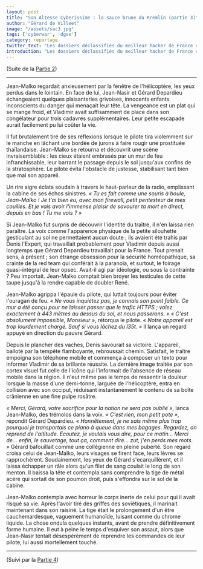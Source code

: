```yaml
---
layout: post
title: "Son Altesse Cyberissime : la sauce brune du Kremlin (partie 3)"
author: "Gérard de Villeet"
image: "/assets/sac3.jpg"
tags: ['cyberwar', 'dgse']
category: reportage
twitter_text: "Les dossiers déclassifiés du meilleur hacker de France révélés (partie 3)"
introduction: "Les dossiers déclassifiés du meilleur hacker de France révélés (partie 3)"
---
```


(Suite de la [Partie 2](https://infauxsec.github.io/reportage/2019/02/07/son-altesse-cyberissime-2.html))

---

Jean-Malko regardait anxieusement par la fenêtre de l'hélicoptère, les yeux perdus dans le lointain.
En face de lui, Jean-Nasir et Gérard Depardieu échangeaient quelques plaisanteries grivoises,
innocents enfants inconscients du danger qui menaçait leur tête. La vengeance est un plat
qui se mange froid, et Vladimir avait suffisamment de place dans son congélateur pour trois
cadavres supplémentaires. Leur petite escapade aurait facilement pu lui coûter la vie.

Il fut brutalement tiré de ses réflexions lorsque le pilote tira violemment sur le manche en
lâchant une bordée de jurons à faire rougir une prostituée thaïlandaise. Jean-Malko se retourna
et découvrit une scène invraisemblable : les cieux étaient embrasés par un mur de feu infranchissable,
leur barrant le passage depuis le sol jusqu'aux confins de la stratosphère. Le pilote évita l'obstacle
de justesse, stabilisant tant bien que mal son appareil.

Un rire aigre éclata soudain à travers le haut-parleur de la radio, emplissant la cabine de ses échos
sinistres. *« Tu es fait comme une souris à boule, Jean-Malko ! Je t'ai bien eu, avec mon firewall,
petit pentesteur de mes couilles. Et je vais avoir l'immense plaisir de savourer ta mort en direct,
depuis en bas ! Tu me vois ? »*

Si Jean-Malko fut surpris de découvrir l'identité du traître, il n'en laissa rien paraître. La voix
comme l'apparence physique de la petite silouhette gesticulant au sol ne permettaient aucun doute ;
ils avaient été trahis par Denis l'Expert, qui travaillait probablement pour Vladimir depuis aussi
longtemps que Gérard Depardieu travaillait pour la France. Tout prenait sens, à présent ; son étrange
obsession pour la sécurité homéopathique, sa crainte de la red team qui conférait à la paranoïa, et
surtout, le foirage quasi-intégral de leur opsec. Avait-il agi par idéologie, ou sous la contrainte ?
Peu importait. Jean-Malko comptait bien broyer les testicules de cette taupe jusqu'à la rendre
capable de doubler René.

Jean-Malko agrippa l'épaule du pilote, qui luttait toujours pour éviter l'ouragan de feu.
*« Ne vous inquiétez pas, je connais son point faible. Ce mur a été conçu pour ne laisser passer
que le trafic HTTPS ; volez exactement à 443 mètres au dessus du sol, et nous passerons. »*
*« C'est absolument impossible, Monsieur »*, rétorqua le pilote. *« Notre appareil est trop lourdement
chargé. Sauf si vous lâchez du l35t. »* Il lança un regard appuyé en direction du pauvre Gérard.

Depuis le plancher des vaches, Denis savourait sa victoire. L'appareil, balloté par la tempête flamboyante,
rebroussait chemin. Satisfait, le traître empoigna son téléphone mobile et commença à composer un texto pour
informer Vladimir de sa brillante réussite. La dernière image traitée par son cortex visuel fut celle
de l'icône qui l'informait de l'absence de réseau mobile dans la région. Il n'eut même pas le temps de ressentir
la douleur lorsque la masse d'une demi-tonne, larguée de l'hélicoptère, entra en collision avec son occiput,
réduisant instantanément le contenu de sa boîte crânienne en une fine pulpe rosâtre.

*« Merci, Gérard, votre sacrifice pour la nation ne sera pas oublié »*, lanca Jean-Malko, des trémolos
dans la voix. *« C'est rien, mon petit pote »*, répondit Gérard Depardieu. *« Honnêtement, je ne sais
même plus trop pourquoi je transportais ce piano à queue dans mes bagages. Regardez, on reprend de l'altitude. 
Ecoutez, je voulais vous dire, pour ce matin… Merci de… enfin, le sauvetage, tout ça, comment dire…
zut, j'en perds mes mots. »* Gérard bafouillait comme une collégienne en pleine puberté. Son regard croisa
celui de Jean-Malko, leurs visages se firent face, leurs lèvres se rapprochèrent. Soudainement, 
les yeux de Gérard s'ecarquillèrent, et il laissa échapper un râle alors qu'un filet de sang coulait
le long de son menton. Il baissa la tête et contempla sans comprendre la tige de métal acéré qui
sortait de son poumon droit, puis s'effondra sur le sol de la cabine.

Jean-Malko contempla avec horreur le corps inerte de celui pour qui il avait risqué sa vie. Après
l'avoir tiré des griffes des soviétiques, il marinait maintenant dans son raisiné. La tige était le prolongement
d'un être cauchemardesque, vaguement humanoïde, luisant comme du chrome liquide. La chose ondula quelques instants,
avant de prendre définitivement forme humaine. Il eut à peine le temps d'esquiver son assaut, alors que Jean-Nasir
tentait désespérément de reprendre les commandes de leur pilote, lui aussi mortellement touché.

---

(Suivi par la [Partie 4](https://infauxsec.github.io/reportage/2019/05/24/son-altesse-cyberissime-4.htm))
